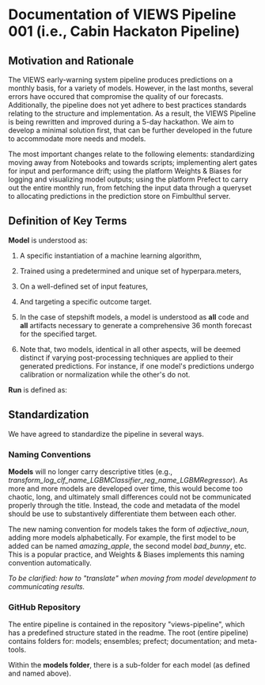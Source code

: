 # Documentation of VIEWS Pipeline 001 (i.e., Cabin Hackaton Pipeline)

## Motivation and Rationale
The VIEWS early-warning system pipeline produces predictions on a monthly basis, for a variety of models. However, in the last months, several errors have occured that compromise the quality of our forecasts. Additionally, the pipeline does not yet adhere to best practices standards relating to the structure and implementation. As a result, the VIEWS Pipeline is being rewritten and improved during a 5-day hackathon. We aim to develop a minimal solution first, that can be further developed in the future to accommodate more needs and models.

The most important changes relate to the following elements: standardizing  moving away from Notebooks and towards scripts; implementing alert gates for input and performance drift; using the platform Weights & Biases for logging and visualizing model outputs; using the platform Prefect to carry out the entire monthly run, from fetching the input data through a queryset to allocating predictions in the prediction store on Fimbulthul server.

## Definition of Key Terms

**Model** is understood as:

1) A specific instantiation of a machine learning algorithm, 

2) Trained using a predetermined and unique set of hyperpara.meters,

3) On a well-defined set of input features,

4) And targeting a specific outcome target.

5) In the case of stepshift models, a model is understood as **all** code and **all** artifacts necessary to generate a comprehensive 36 month forecast for the specified target.

6) Note that, two models, identical in all other aspects, will be deemed distinct if varying post-processing techniques are applied to their generated predictions. For instance, if one model's predictions undergo calibration or normalization while the other's do not.

**Run** is defined as:

## Standardization
We have agreed to standardize the pipeline in several ways. 

### Naming Conventions
**Models** will no longer carry descriptive titles (e.g., *transform_log_clf_name_LGBMClassifier_reg_name_LGBMRegressor*). As more and more models are developed over time, this would become too chaotic, long, and ultimately small differences could not be communicated properly through the title. Instead, the code and metadata of the model should be use to substantively differentiate them between each other. 

The new naming convention for models takes the form of *adjective_noun*, adding more models alphabetically. For example, the first model to be added can be named *amazing_apple*, the second model *bad_bunny*, etc. This is a popular practice, and Weights & Biases implements this naming convention automatically. 

*To be clarified: how to "translate" when moving from model development to communicating results.*

### GitHub Repository
The entire pipeline is contained in the repository "views-pipeline", which has a predefined structure stated in the readme. The root (entire pipeline) contains folders for: models; ensembles; prefect; documentation; and meta-tools. 

Within the **models folder**, there is a sub-folder for each model (as defined and named above). 

